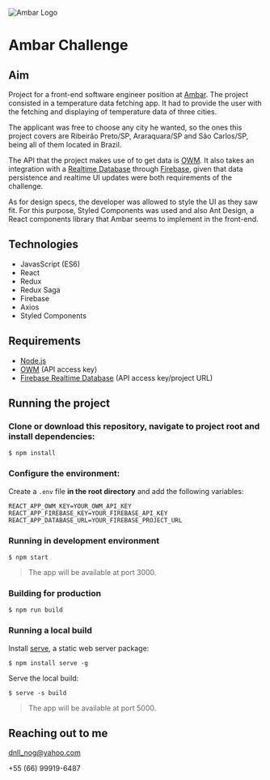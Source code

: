![Ambar Logo](https://media-exp1.licdn.com/dms/image/C4E0BAQHaeaoUKL7CkQ/company-logo_200_200/0/1612379609051?e=2159024400&v=beta&t=HSuR1KOqkIy-sLmXjpPFfJIhAWBCg536TkAd_GPWqnY)
# Ambar Challenge
## Aim
Project for a front-end software engineer position at [Ambar](https://www.ambar.tech/). The project consisted in a temperature data fetching app. It had to provide the user with the fetching and displaying of temperature data of three cities. 

The applicant was free to choose any city he wanted, so the ones this project covers are Ribeirão Preto/SP, Araraquara/SP and São Carlos/SP, being all of them located in Brazil. 

The API that the project makes use of to get data is [OWM](https://openweathermap.org/api). It also takes an integration with a [Realtime Database](https://firebase.google.com/docs/database) through [Firebase](https://firebase.google.com/), given that data persistence and realtime UI updates were both requirements of the challenge.

As for design specs, the developer was allowed to style the UI as they saw fit. For this purpose, Styled Components was used and also Ant Design, a React components library that Ambar seems to implement in the front-end.
## Technologies
* JavasScript (ES6)
* React
* Redux
* Redux Saga
* Firebase
* Axios
* Styled Components
## Requirements


* [Node.js](https://nodejs.org/en/)
* [OWM](https://openweathermap.org/) (API access key)
* [Firebase Realtime Database](https://firebase.google.com/) (API access key/project URL)

## Running the project
### Clone or download this repository, navigate to project root and install dependencies:
```$ npm install```
### Configure the environment:

Create a ```.env``` file **in the root directory** and add the following variables:

```
REACT_APP_OWM_KEY=YOUR_OWM_API_KEY
REACT_APP_FIREBASE_KEY=YOUR_FIREBASE_API_KEY
REACT_APP_DATABASE_URL=YOUR_FIREBASE_PROJECT_URL
```
### Running in development environment
```$ npm start```
> The app will be available at port 3000.
### Building for production
```$ npm run build```
### Running a local build
Install [serve](https://www.npmjs.com/package/serve), a static web server package:


```$ npm install serve -g```

Serve the local build:


```$ serve -s build```
> The app will be available at port 5000.
## Reaching out to me
dnll_nog@yahoo.com

+55 (66) 99919-6487
